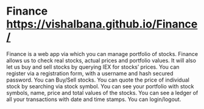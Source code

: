 # Finance https://vishalbana.github.io/Finance/
Finance is a web app via which you can manage portfolio of stocks. Finance allows us to check real stocks, actual prices and portfolio values. It will also let us buy and sell stocks by querying IEX for stocks’ prices.
You can register via a registration form, with a username and hash secured password.
You can Buy/Sell stocks.
You can quote the price of individual stock by searching via stock symbol.
You can see your portfolio with stock symbols, name, price and total values of the stocks.
You can see a ledger of all your transactions with date and time stamps.
You can login/logout.
